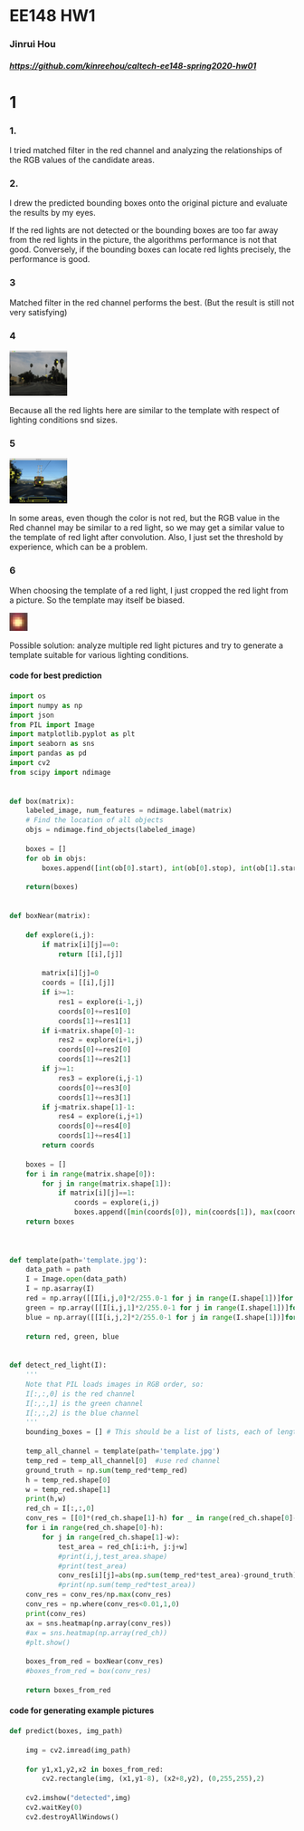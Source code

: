 # EE148 HW1

### Jinrui Hou 

##### https://github.com/kinreehou/caltech-ee148-spring2020-hw01

# 1

### 1.

I tried matched filter in the red channel and analyzing the relationships of the RGB values of the candidate areas.



### 2.

I drew the predicted bounding boxes onto the original picture and evaluate the results by my eyes. 

If the red lights are not detected or the bounding boxes are too far away from the red lights in the picture, the algorithms performance is not that good. Conversely, if the bounding boxes can locate red lights precisely, the performance is good.



### 3

Matched filter in the red channel performs the best. (But the result is still not very satisfying)



### 4 

<img src="red_channel_conv_res.png" alt="red_channel_conv_res" style="zoom:10%;" />

Because all the red lights here are similar to the template with respect of lighting conditions snd sizes.



### 5

<img src="red_channel_failure.png" alt="red_channel_failure" style="zoom:10%;" />

In some areas, even though the color is not red, but the RGB value in the Red channel may be similar to a red light, so we may get a similar value to the template of red light after convolution. Also, I just set the threshold by experience, which can be a problem.



### 6

When choosing the template of a red light, I just cropped the red light from a picture. So the template may itself be biased. 

<img src="template.jpg" alt="template" style="zoom:200%;" />

Possible solution: analyze multiple red light pictures and try to generate a template suitable for various lighting conditions.



#### code for best prediction

```python
import os
import numpy as np
import json
from PIL import Image
import matplotlib.pyplot as plt
import seaborn as sns
import pandas as pd
import cv2
from scipy import ndimage


def box(matrix):
	labeled_image, num_features = ndimage.label(matrix)
	# Find the location of all objects
	objs = ndimage.find_objects(labeled_image)

	boxes = []
	for ob in objs:
		boxes.append([int(ob[0].start), int(ob[0].stop), int(ob[1].start), int(ob[1].stop)])
		
	return(boxes)
	

def boxNear(matrix):
	
	def explore(i,j):
		if matrix[i][j]==0:
			return [[i],[j]]
		
		matrix[i][j]=0
		coords = [[i],[j]]
		if i>=1:
			res1 = explore(i-1,j)
			coords[0]+=res1[0]
			coords[1]+=res1[1]
		if i<matrix.shape[0]-1:
			res2 = explore(i+1,j)
			coords[0]+=res2[0]
			coords[1]+=res2[1]
		if j>=1:
			res3 = explore(i,j-1)
			coords[0]+=res3[0]
			coords[1]+=res3[1]
		if j<matrix.shape[1]-1:
			res4 = explore(i,j+1)
			coords[0]+=res4[0]
			coords[1]+=res4[1]
		return coords
		
	boxes = []
	for i in range(matrix.shape[0]):
		for j in range(matrix.shape[1]):
			if matrix[i][j]==1:
				coords = explore(i,j)
				boxes.append([min(coords[0]), min(coords[1]), max(coords[0]), max(coords[1])])
	return boxes
	

	
def template(path='template.jpg'):
	data_path = path
	I = Image.open(data_path)
	I = np.asarray(I)
	red = np.array([[I[i,j,0]*2/255.0-1 for j in range(I.shape[1])]for i in range(I.shape[0])])
	green = np.array([[I[i,j,1]*2/255.0-1 for j in range(I.shape[1])]for i in range(I.shape[0])])
	blue = np.array([[I[i,j,2]*2/255.0-1 for j in range(I.shape[1])]for i in range(I.shape[0])])
	
	return red, green, blue


def detect_red_light(I):
	'''
	Note that PIL loads images in RGB order, so:
	I[:,:,0] is the red channel
	I[:,:,1] is the green channel
	I[:,:,2] is the blue channel
	'''
	bounding_boxes = [] # This should be a list of lists, each of length 4. See format example below. 
	
	temp_all_channel = template(path='template.jpg')
	temp_red = temp_all_channel[0]  #use red channel
	ground_truth = np.sum(temp_red*temp_red)
	h = temp_red.shape[0]
	w = temp_red.shape[1]
	print(h,w)
	red_ch = I[:,:,0]
	conv_res = [[0]*(red_ch.shape[1]-h) for _ in range(red_ch.shape[0]-w)]
	for i in range(red_ch.shape[0]-h):
		for j in range(red_ch.shape[1]-w):
			test_area = red_ch[i:i+h, j:j+w]
			#print(i,j,test_area.shape)
			#print(test_area)
			conv_res[i][j]=abs(np.sum(temp_red*test_area)-ground_truth)
			#print(np.sum(temp_red*test_area))
	conv_res = conv_res/np.max(conv_res)
	conv_res = np.where(conv_res<0.01,1,0) 
	print(conv_res) 
	ax = sns.heatmap(np.array(conv_res))
	#ax = sns.heatmap(np.array(red_ch))
	#plt.show()
	
	boxes_from_red = boxNear(conv_res)	
	#boxes_from_red = box(conv_res)	

	return boxes_from_red
```

#### code for generating example pictures

```python
def predict(boxes, img_path)

	img = cv2.imread(img_path)
  
	for y1,x1,y2,x2 in boxes_from_red:
		cv2.rectangle(img, (x1,y1-8), (x2+8,y2), (0,255,255),2)

	cv2.imshow("detected",img)
	cv2.waitKey(0)
	cv2.destroyAllWindows()
```

